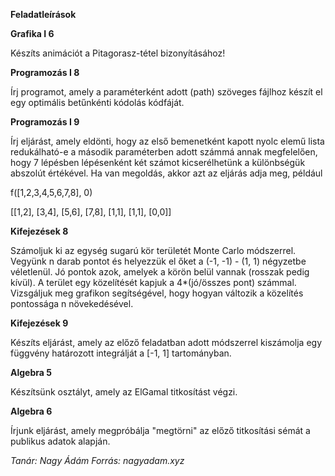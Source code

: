 **Feladatleírások**

**Grafika I 6**

Készíts animációt a Pitagorasz-tétel bizonyításához!

**Programozás I 8**

Írj programot, amely a paraméterként adott (path) szöveges fájlhoz készít el egy optimális betűnkénti kódolás kódfáját.

**Programozás I 9**

Írj eljárást, amely eldönti, hogy az első bemenetként kapott nyolc elemű lista redukálható-e a második paraméterben adott számmá annak megfelelően, hogy 7 lépésben lépésenként két számot kicserélhetünk a különbségük abszolút értékével. Ha van megoldás, akkor azt az eljárás adja meg, például

f([1,2,3,4,5,6,7,8], 0)

[[1,2], [3,4], [5,6], [7,8], [1,1], [1,1], [0,0]]

**Kifejezések 8**

Számoljuk ki az egység sugarú kör területét Monte Carlo módszerrel. Vegyünk n darab pontot és helyezzük el őket a (-1, -1) - (1, 1) négyzetbe véletlenül. Jó pontok azok, amelyek a körön belül vannak (rosszak pedig kívül). A terület egy közelítését kapjuk a 4*(jó/összes pont) számmal. Vizsgáljuk meg grafikon segítségével, hogy hogyan változik a közelítés pontossága n növekedésével.  

**Kifejezések 9**

Készíts eljárást, amely az előző feladatban adott módszerrel kiszámolja egy függvény határozott integrálját a [-1, 1] tartományban.

**Algebra 5**

Készítsünk osztályt, amely az ElGamal titkosítást végzi.

**Algebra 6**

Írjunk eljárást, amely megpróbálja "megtörni" az előző titkosítási sémát a publikus adatok alapján.










*Tanár: Nagy Ádám*
*Forrás: nagyadam.xyz*